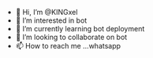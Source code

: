 - 👋 Hi, I’m @KINGxel
- 👀 I’m interested in bot
- 🌱 I’m currently learning bot deployment
- 💞️ I’m looking to collaborate on bot
- 📫 How to reach me ...whatsapp

<!---
KINGxel/KINGxel is a ✨ special ✨ repository because its `README.md` (this file) appears on your GitHub profile.
You can click the Preview link to take a look at your changes.
--->

